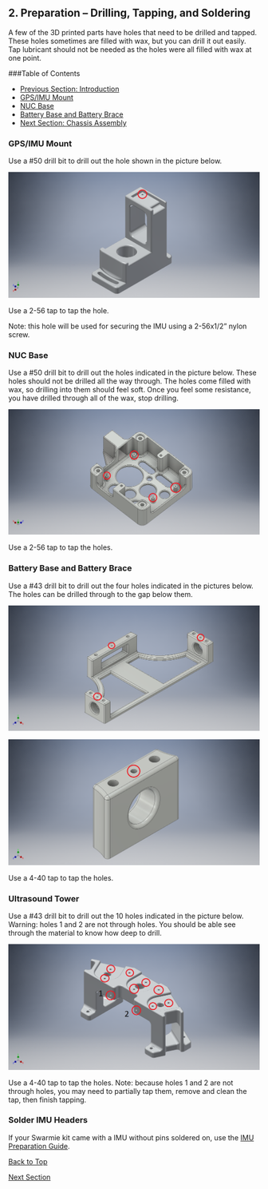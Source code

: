 ## 2.	Preparation – Drilling, Tapping, and Soldering

A few of the 3D printed parts have holes that need to be drilled and tapped.  These holes sometimes are filled with wax, but you can drill it out easily.  Tap lubricant should not be needed as the holes were all filled with wax at one point.

###Table of Contents
- [Previous Section: Introduction](./Assembly1:Introduction.md)
- [GPS/IMU Mount](./Assembly2:Preparation.md/#gpsimu-mount)		
- [NUC Base](./Assembly2:Preparation.md/#nuc-base)		
- [Battery Base and Battery Brace](./Assembly2:Preparation.md/#battery-base-and-battery-brace)
- [Next Section: Chassis Assembly](./Assembly3:ChassisAssembly.md)

###	GPS/IMU Mount

Use a #50 drill bit to drill out the hole shown in the picture below.

![GPS/IMU Mount w/ Holes](AssemblyImages/Holes%20Highlighted/GPS_IMUMountLW.png)
 
Use a 2-56 tap to tap the hole.

Note: this hole will be used for securing the IMU using a 2-56x1/2” nylon screw.

###	NUC Base

Use a #50 drill bit to drill out the holes indicated in the picture below.  These holes should not be drilled all the way through.  The holes come filled with wax, so drilling into them should feel soft.  Once you feel some resistance, you have drilled through all of the wax, stop drilling.

![NUC Base w/ Holes](AssemblyImages/Holes%20Highlighted/NUCBasePCB.png)

Use a 2-56 tap to tap the holes.

###	Battery Base and Battery Brace

Use a #43 drill bit to drill out the four holes indicated in the pictures below.  The holes can be drilled through to the gap below them.
 
![Battery Base w/ Holes](AssemblyImages/Holes%20Highlighted/BatteryBase.png)

![Battery Brace w/ Holes](AssemblyImages/Holes%20Highlighted/BatteryBrace.png)

Use a 4-40 tap to tap the holes.

###	Ultrasound Tower

Use a #43 drill bit to drill out the 10 holes indicated in the picture below.  Warning: holes 1 and 2 are not through holes. You should be able see through the material to know how deep to drill.

![Ultrasound Tower w/ Holes](AssemblyImages/Holes%20Highlighted/USTowerLW.png)

 Use a 4-40 tap to tap the holes.  Note: because holes 1 and 2 are not through holes, you may need to partially tap them, remove and clean the tap, then finish tapping.  

### Solder IMU Headers

If your Swarmie kit came with a IMU without pins soldered on, use the [IMU Preparation Guide](./IMUPreparation.md).

[Back to Top](./Assembly2:Preparation.md/#-2.-Preparation-–-Drilling,-Tapping,-and-Soldering)

[Next Section](./Assembly3:ChassisAssembly.md)

